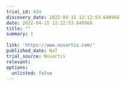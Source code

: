 ```yaml
---
trial_id: 634
discovery_date: 2022-04-15 12:12:53.648968
date: 2022-04-15 12:12:53.648968
title: ""
summary: |
  
link: 'https://www.novartis.com/'
published_date: NaT
trial_source: Novartis
relevant: 
options:
  unlisted: false
---
```

